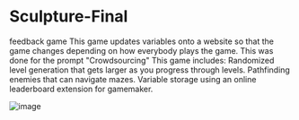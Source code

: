 # Sculpture-Final
feedback game
This game updates variables onto a website so that the game changes depending on how everybody plays the game. This was done for the prompt "Crowdsourcing" 
This game includes:
Randomized level generation that gets larger as you progress through levels.
Pathfinding enemies that can navigate mazes.
Variable storage using an online leaderboard extension for gamemaker.


![image](https://user-images.githubusercontent.com/78548914/214605011-399169b9-9185-4447-a1ab-bf35f7645baa.png)

